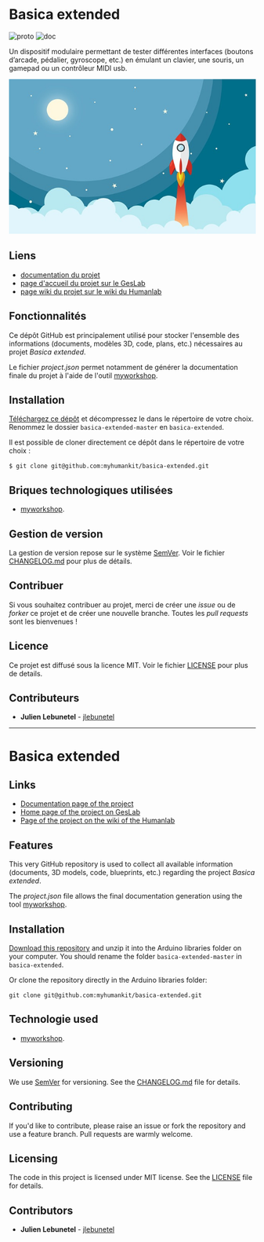 # Basica extended
![proto](https://img.shields.io/badge/proto-en%20cours-orange.svg "proto")
![doc](https://img.shields.io/badge/doc-en%20cours-orange.svg "doc")

Un dispositif modulaire permettant de tester différentes interfaces (boutons d’arcade, pédalier, gyroscope, etc.) en émulant un clavier, une souris, un gamepad ou un contrôleur MIDI usb.

![featured_image](https://raw.githubusercontent.com/myhumankit/myworkshop/master/images/default_featured_image.jpg)

## Liens
 * [documentation du projet](https://docs.humanlab.me/myhumankit/basica-extended)
 * [page d'accueil du projet sur le GesLab](https://rennes.humanlab.me/projet/basica-extended/)
 * [page wiki du projet sur le wiki du Humanlab](http://wikilab.myhumankit.org/index.php?title=Projets:Basica_extended)


## Fonctionnalités
Ce dépôt GitHub est principalement utilisé pour stocker l'ensemble des informations (documents, modèles 3D, code, plans, etc.) nécessaires au projet _Basica extended_.

Le fichier _project.json_ permet notamment de générer la documentation finale du projet à l'aide de l'outil [myworkshop](https://github.com/myhumankit/myworkshop).

## Installation
[Téléchargez ce dépôt](https://github.com/myhumankit/basica-extended/archive/master.zip) et décompressez le dans le répertoire de votre choix. Renommez le dossier `basica-extended-master` en `basica-extended`.

Il est possible de cloner directement ce dépôt dans le répertoire de votre choix :

```
$ git clone git@github.com:myhumankit/basica-extended.git
```

## Briques technologiques utilisées
 * [myworkshop](https://github.com/myhumankit/myworkshop).

## Gestion de version
La gestion de version repose sur le système [SemVer](http://semver.org/). Voir le fichier [CHANGELOG.md](CHANGELOG.md) pour plus de détails.

## Contribuer
Si vous souhaitez contribuer au projet, merci de créer une _issue_ ou de _forker_ ce projet et de créer une nouvelle branche. Toutes les _pull requests_ sont les bienvenues !

## Licence
Ce projet est diffusé sous la licence MIT. Voir le fichier [LICENSE](LICENSE) pour plus de details.

## Contributeurs
 * **Julien Lebunetel** - [jlebunetel](https://github.com/jlebunetel)

---

# Basica extended

## Links
 * [Documentation page of the project](https://docs.humanlab.me/myhumankit/basica-extended)
 * [Home page of the project on GesLab](https://rennes.humanlab.me/projet/basica-extended/)
 * [Page of the project on the wiki of the Humanlab](http://wikilab.myhumankit.org/index.php?title=Projets:Basica_extended)


## Features
This very GitHub repository is used to collect all available information (documents, 3D models, code, blueprints, etc.) regarding the project _Basica extended_.

The _project.json_ file allows the final documentation generation using the tool [myworkshop](https://github.com/myhumankit/myworkshop).

## Installation
[Download this repository](https://github.com/myhumankit/basica-extended/archive/master.zip) and unzip it into the Arduino libraries folder on your computer. You should rename the folder `basica-extended-master` in `basica-extended`.

Or clone the repository directly in the Arduino libraries folder:

```
git clone git@github.com:myhumankit/basica-extended.git
```

## Technologie used
 * [myworkshop](https://github.com/myhumankit/myworkshop).

## Versioning
We use [SemVer](http://semver.org/) for versioning. See the [CHANGELOG.md](CHANGELOG.md) file for details.

## Contributing
If you'd like to contribute, please raise an issue or fork the repository and use a feature branch. Pull requests are warmly welcome.

## Licensing
The code in this project is licensed under MIT license. See the [LICENSE](LICENSE) file for details.

## Contributors
 * **Julien Lebunetel** - [jlebunetel](https://github.com/jlebunetel)
